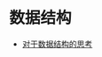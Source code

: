 # 数据结构

- [对于数据结构的思考](https://github.com/lazecoding/Note/blob/main/note/articles/datastructure/thinking.md)
